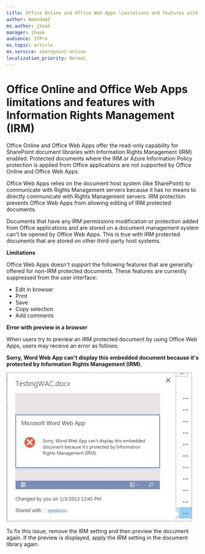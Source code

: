 ```yaml
---
title: Office Online and Office Web Apps limitations and features with Information Rights Management (IRM)
author: AmandaAZ
ms.author: jhaak
manager: jhaak
audience: ITPro
ms.topic: article
ms.service: sharepoint-online
localization_priority: Normal
---
```


# Office Online and Office Web Apps limitations and features with Information Rights Management (IRM)

Office Online and Office Web Apps offer the read-only capability for SharePoint document libraries with Information Rights Management (IRM) enabled.  Protected documents where the IRM or Azure Information Policy protection is applied from Office applications are not supported by Office Online and Office Web Apps.

Office Web Apps relies on the document host system (like SharePoint) to communicate with Rights Management servers because it has no means to directly communicate with Rights Management servers. IRM protection prevents Office Web Apps from allowing editing of IRM protected documents.

Documents that have any IRM permissions modification or protection added from Office applications and are stored on a document management system can't be opened by Office Web Apps. This is true with IRM protected documents that are stored on other third-party host systems.

**Limitations**

Office Web Apps doesn't support the following features that are generally offered for non-IRM protected documents.  These features are currently suppressed from the user interface:

- Edit in browser
- Print
- Save
- Copy selection
- Add comments

**Error with preview in a browser**

When users try to preview an IRM protected document by using Office Web Apps, users may receive an error as follows:

**Sorry, Word Web App can't display this embedded document because it's protected by Information Rights Management (IRM).**

![the error message dialog box](./media/office-online-and-office-web-apps-limitations-and-features-with-information-rights-management/test-wac.png)

To fix this issue, remove the IRM setting and then preview the document again. If the preview is displayed, apply the IRM setting in the document library again.